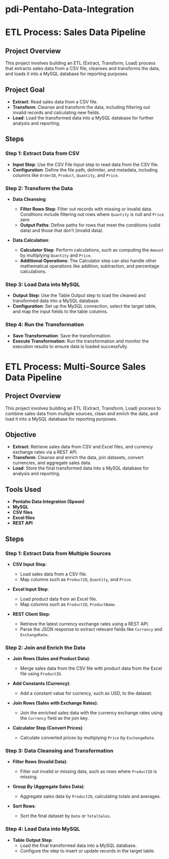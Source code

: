 # pdi-Pentaho-Data-Integration

# ETL Process: Sales Data Pipeline

## Project Overview

This project involves building an ETL (Extract, Transform, Load) process that extracts sales data from a CSV file, cleanses and transforms the data, and loads it into a MySQL database for reporting purposes.

## Project Goal

- **Extract**: Read sales data from a CSV file.
- **Transform**: Cleanse and transform the data, including filtering out invalid records and calculating new fields.
- **Load**: Load the transformed data into a MySQL database for further analysis and reporting.

## Steps

### Step 1: Extract Data from CSV

- **Input Step**: Use the CSV File Input step to read data from the CSV file.
- **Configuration**: Define the file path, delimiter, and metadata, including columns like `OrderID`, `Product`, `Quantity`, and `Price`.

### Step 2: Transform the Data

- **Data Cleansing**:
  - **Filter Rows Step**: Filter out records with missing or invalid data. Conditions include filtering out rows where `Quantity` is null and `Price` zero
  - **Output Paths**: Define paths for rows that meet the conditions (valid data) and those that don’t (invalid data).

- **Data Calculation**:
  - **Calculator Step**: Perform calculations, such as computing the `Amount` by multiplying `Quantity` and `Price`.
  - **Additional Operations**: The Calculator step can also handle other mathematical operations like addition, subtraction, and percentage calculations.

### Step 3: Load Data into MySQL

- **Output Step**: Use the Table Output step to load the cleaned and transformed data into a MySQL database.
- **Configuration**: Set up the MySQL connection, select the target table, and map the input fields to the table columns.

### Step 4: Run the Transformation

- **Save Transformation**: Save the transformation.
- **Execute Transformation**: Run the transformation and monitor the execution results to ensure data is loaded successfully.
















# ETL Process: Multi-Source Sales Data Pipeline

## Project Overview

This project involves building an ETL (Extract, Transform, Load) process to combine sales data from multiple sources, clean and enrich the data, and load it into a MySQL database for reporting purposes.

## Objective

- **Extract**: Retrieve sales data from CSV and Excel files, and currency exchange rates via a REST API.
- **Transform**: Cleanse and enrich the data, join datasets, convert currencies, and aggregate sales data.
- **Load**: Store the final transformed data into a MySQL database for analysis and reporting.

## Tools Used

- **Pentaho Data Integration (Spoon)**
- **MySQL**
- **CSV files**
- **Excel files**
- **REST API**

## Steps

### Step 1: Extract Data from Multiple Sources

- **CSV Input Step**:
  - Load sales data from a CSV file.
  - Map columns such as `ProductID`, `Quantity`, and `Price`.

- **Excel Input Step**:
  - Load product data from an Excel file.
  - Map columns such as `ProductID`, `ProductName`.

- **REST Client Step**:
  - Retrieve the latest currency exchange rates using a REST API.
  - Parse the JSON response to extract relevant fields like `Currency` and `ExchangeRate`.

### Step 2: Join and Enrich the Data

- **Join Rows (Sales and Product Data)**:
  - Merge sales data from the CSV file with product data from the Excel file using `ProductID`.

- **Add Constants (Currency)**:
  - Add a constant value for currency, such as USD, to the dataset.

- **Join Rows (Sales with Exchange Rates)**:
  - Join the enriched sales data with the currency exchange rates using the `Currency` field as the join key.

- **Calculator Step (Convert Prices)**:
  - Calculate converted prices by multiplying `Price` by `ExchangeRate`.

### Step 3: Data Cleansing and Transformation

- **Filter Rows (Invalid Data)**:
  - Filter out invalid or missing data, such as rows where `ProductID` is missing.

- **Group By (Aggregate Sales Data)**:
  - Aggregate sales data by `ProductID`, calculating totals and averages.

- **Sort Rows**:
  - Sort the final dataset by `Date` or `TotalSales`.

### Step 4: Load Data into MySQL

- **Table Output Step**:
  - Load the final transformed data into a MySQL database.
  - Configure the step to insert or update records in the target table.




